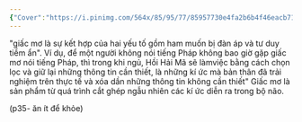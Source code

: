 ```yaml
---
{"Cover":"https://i.pinimg.com/564x/85/95/77/85957730e4fa2b6b4f46eacb71b49bec.jpg","Book_name":null,"tags":null,"aliases":null,"author":null,"link":null,"dg-publish":true,"permalink":"/Book_ Reading 2024/Những câu nói hay trong sách/Giấc mơ/","dgPassFrontmatter":true,"noteIcon":"2","created":"2023-12-15T08:45:47.087+07:00","updated":"2023-12-29T10:49:06.336+07:00"}
---
```


"giấc mơ là sự kết hợp của hai yếu tố gồm ham muốn bị đàn áp  và tư duy tiềm ẩn". Ví dụ, để một người không nói tiếng Pháp không bao  giờ gặp giấc mơ nói tiếng Pháp, thì trong khi ngủ, Hồi Hải Mã sẽ làmviệc bằng cách chọn lọc và giữ lại những thông tin cần thiết, là những kí  ức mà bản thân đã trải nghiệm trên thực tế và xóa dần những thông tin  không cần thiết"
Giấc mơ là sản phẩm từ quá trình cắt ghép ngẫu nhiên các kí ức diễn ra  trong bộ não.


(p35- ăn ít để khỏe)
